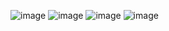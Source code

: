 ![image](https://github.com/user-attachments/assets/eb059c2f-80e8-4c8c-a445-ddbd8527deef)
![image](https://github.com/user-attachments/assets/9d49a2c4-52ea-41c0-b65c-253b8e326a5a)
![image](https://github.com/user-attachments/assets/5a4f1b3e-af58-407e-8947-60f8bd85048f)
![image](https://github.com/user-attachments/assets/aa43541e-f512-4f85-bb5d-22395312b375)

